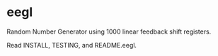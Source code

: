 # eegl
Random Number Generator using 1000 linear feedback shift registers.

Read INSTALL, TESTING, and README.eegl.
